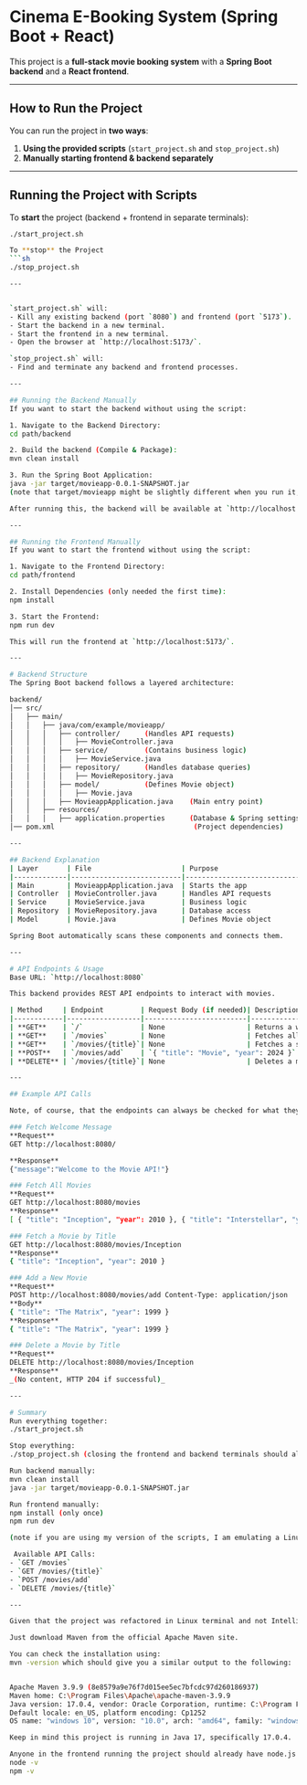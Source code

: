 # Cinema E-Booking System (Spring Boot + React)

This project is a **full-stack movie booking system** with a **Spring Boot backend** and a **React frontend**.

---

## How to Run the Project
You can run the project in **two ways**:
1. **Using the provided scripts** (`start_project.sh` and `stop_project.sh`)
2. **Manually starting frontend & backend separately**

---

## Running the Project with Scripts
To **start** the project (backend + frontend in separate terminals):
```sh
./start_project.sh

To **stop** the Project
```sh
./stop_project.sh

---


`start_project.sh` will:
- Kill any existing backend (port `8080`) and frontend (port `5173`).
- Start the backend in a new terminal.
- Start the frontend in a new terminal.
- Open the browser at `http://localhost:5173/`.

`stop_project.sh` will:
- Find and terminate any backend and frontend processes.

---

## Running the Backend Manually
If you want to start the backend without using the script:

1. Navigate to the Backend Directory:
cd path/backend

2. Build the backend (Compile & Package):
mvn clean install

3. Run the Spring Boot Application:
java -jar target/movieapp-0.0.1-SNAPSHOT.jar
(note that target/movieapp might be slightly different when you run it, but will be named similarly)

After running this, the backend will be available at `http://localhost:8080`.

---

## Running the Frontend Manually
If you want to start the frontend without using the script:

1. Navigate to the Frontend Directory:
cd path/frontend

2. Install Dependencies (only needed the first time):
npm install

3. Start the Frontend:
npm run dev

This will run the frontend at `http://localhost:5173/`.

---

# Backend Structure
The Spring Boot backend follows a layered architecture:

backend/
│── src/
│   ├── main/
│   │   ├── java/com/example/movieapp/
│   │   │   ├── controller/      (Handles API requests)
│   │   │   │   ├── MovieController.java  
│   │   │   ├── service/         (Contains business logic)
│   │   │   │   ├── MovieService.java  
│   │   │   ├── repository/      (Handles database queries)
│   │   │   │   ├── MovieRepository.java  
│   │   │   ├── model/           (Defines Movie object)
│   │   │   │   ├── Movie.java  
│   │   │   ├── MovieappApplication.java    (Main entry point)
│   │   ├── resources/
│   │   │   ├── application.properties      (Database & Spring settings)
│── pom.xml                                  (Project dependencies)

---

## Backend Explanation
| Layer       | File                      | Purpose                        |
|-------------|---------------------------|--------------------------------|
| Main        | MovieappApplication.java  | Starts the app                 |
| Controller  | MovieController.java      | Handles API requests           |
| Service     | MovieService.java         | Business logic                 |
| Repository  | MovieRepository.java      | Database access                |
| Model       | Movie.java                | Defines Movie object           |

Spring Boot automatically scans these components and connects them.

---

# API Endpoints & Usage
Base URL: `http://localhost:8080`

This backend provides REST API endpoints to interact with movies.

| Method     | Endpoint         | Request Body (if needed)| Description                |
|------------|------------------|-------------------------|----------------------------|
| **GET**    | `/`              | None                    | Returns a welcome message  |
| **GET**    | `/movies`        | None                    | Fetches all movies         |
| **GET**    | `/movies/{title}`| None                    | Fetches a specific movie   |
| **POST**   | `/movies/add`    | `{ "title": "Movie", "year": 2024 }` | Adds a new movie  |
| **DELETE** | `/movies/{title}`| None                    | Deletes a movie            |

---

## Example API Calls

Note, of course, that the endpoints can always be checked for what they return by putting them into the browser, which will return a page of the JSON or whatever response.

### Fetch Welcome Message
**Request**
GET http://localhost:8080/

**Response**
{"message":"Welcome to the Movie API!"}

### Fetch All Movies
**Request**
GET http://localhost:8080/movies
**Response**
[ { "title": "Inception", "year": 2010 }, { "title": "Interstellar", "year": 2014 } ] (an array of movies all with the same structure)

### Fetch a Movie by Title
GET http://localhost:8080/movies/Inception
**Response**
{ "title": "Inception", "year": 2010 }

### Add a New Movie
**Request**
POST http://localhost:8080/movies/add Content-Type: application/json
**Body**
{ "title": "The Matrix", "year": 1999 }
**Response**
{ "title": "The Matrix", "year": 1999 }

### Delete a Movie by Title
**Request**
DELETE http://localhost:8080/movies/Inception
**Response**
_(No content, HTTP 204 if successful)_

---

# Summary
Run everything together:
./start_project.sh

Stop everything:
./stop_project.sh (closing the frontend and backend terminals should also work)

Run backend manually:
mvn clean install 
java -jar target/movieapp-0.0.1-SNAPSHOT.jar

Run frontend manually:
npm install (only once)
npm run dev

(note if you are using my version of the scripts, I am emulating a Linux terminal on a Windows machine. That means in some cases I have to use Linux commands that emulate Windows commands (I know), so you may have to configure the scripts slightly for use on an actual Linux machine or for MacOS. If that is the case, please create separate scripts if you must and call them start/stop_project_mac.sh that way when we continue sharing in the future, both options are always there!)

 Available API Calls:
- `GET /movies`
- `GET /movies/{title}`
- `POST /movies/add`
- `DELETE /movies/{title}`

---

Given that the project was refactored in Linux terminal and not IntelliJ, I am no longer using JDBC/ConnecterJ. That means you no longer need these and instead all dependencies are handled by Maven, which automatically factors in dependencies (in pom.xml) and builds/compiles the project freshly each time using mvn clean install. For SpringBoot, no installations are necessary. However, you will have to install Apache Maven to run the backend. Unfortunately this is the easiest way for a big backend project like this, but installation is quick and easy.

Just download Maven from the official Apache Maven site.

You can check the installation using:
mvn -version which should give you a similar output to the following:


Apache Maven 3.9.9 (8e8579a9e76f7d015ee5ec7bfcdc97d260186937)
Maven home: C:\Program Files\Apache\apache-maven-3.9.9
Java version: 17.0.4, vendor: Oracle Corporation, runtime: C:\Program Files\Java\jdk-17.0.4
Default locale: en_US, platform encoding: Cp1252
OS name: "windows 10", version: "10.0", arch: "amd64", family: "windows"

Keep in mind this project is running in Java 17, specifically 17.0.4.

Anyone in the frontend running the project should already have node.js installed but can check with:
node -v
npm -v












